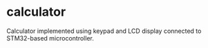 # calculator
 Calculator implemented using keypad and LCD display connected to STM32-based microcontroller.
